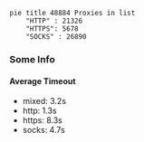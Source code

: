 
```mermaid
pie title 48884 Proxies in list
    "HTTP" : 21326
    "HTTPS": 5678
    "SOCKS" : 26890
```

### Some Info
#### Average Timeout

- mixed: 3.2s
- http: 1.3s
- https: 8.3s
- socks: 4.7s